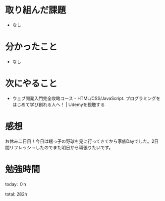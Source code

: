 #  取り組んだ課題
- なし

# 分かったこと
- なし
  
# 次にやること
- ウェブ開発入門完全攻略コース - HTML/CSS/JavaScript. プログラミングをはじめて学び創れる人へ！ | Udemyを視聴する

# 感想
お休み二日目！今日は甥っ子の野球を見に行ってきてから家族Dayでした。2日間リフレッシュしたのでまた明日から頑張りたいです。

# 勉強時間
today: ０h

total: 282h
